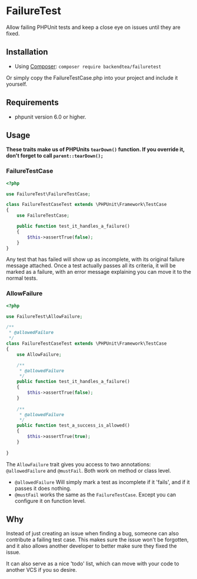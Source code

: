 # FailureTest

Allow failing PHPUnit tests and keep a close eye on issues until they are fixed.

## Installation

* Using [Composer](https://getcomposer.org/): `composer require backendtea/failuretest`

Or simply copy the FailureTestCase.php into your project and include it yourself.

## Requirements

* phpunit version 6.0 or higher.

## Usage

**These traits make us of PHPUnits `tearDown()` function. If you override it, don't forget to call `parent::tearDown();`**

### FailureTestCase
```php
<?php 

use FailureTest\FailureTestCase;

class FailureTestCaseTest extends \PHPUnit\Framework\TestCase
{
    use FailureTestCase;

    public function test_it_handles_a_failure()
    {
        $this->assertTrue(false);
    }
}
```

Any test that has failed will show up as incomplete, with its original failure message attached.
Once a test actually passes all its criteria, it will be marked as a failure, with an error message explaining you can move it to the normal tests.

### AllowFailure

```php
<?php 

use FailureTest\AllowFailure;

/**
 * @allowedFailure 
 */
class FailureTestCaseTest extends \PHPUnit\Framework\TestCase
{
    use AllowFailure;

    /** 
     * @allowedFailure
     */
    public function test_it_handles_a_failure()
    {
        $this->assertTrue(false);
    }
    
    /** 
     * @allowedFailure
     */
    public function test_a_success_is_allowed()
    {
        $this->assertTrue(true);
    }
    
}
```

The `AllowFailure` trait gives you access to two annotations: `@allowedFailure` and `@mustFail`. Both work on method or class level.

 * `@allowedFailure` Will simply mark a test as incomplete if it 'fails', and if it passes it does nothing.
 * `@mustFail` works the same as the `FailureTestCase`. Except you can configure it on function level.

## Why

Instead of just creating an issue when finding a bug, someone can also contribute a failing test case.
This makes sure the issue won't be forgotten, and it also allows another developer to better make sure they fixed the issue.

It can also serve as a nice 'todo' list, which can move with your code to another VCS if you so desire.

